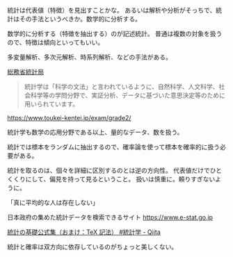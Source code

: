 統計は代表値（特徴）を見出すことかな。
あるいは解析や分析がそっちで、統計はその手法というべきか。数学的に分析する。

数学的に分析する（特徴を抽出する）のが記述統計。
普通は複数の対象を扱うので、特徴は傾向といってもいい。

多変量解析、多次元解析、時系列解析、などの手法がある。

[総務省統計局](https://www.stat.go.jp/)

> 統計学は「科学の文法」と言われているように、自然科学、人文科学、社会科学等の学問分野で、実証分析、データに基づいた意思決定等のために用いられています。

https://www.toukei-kentei.jp/exam/grade2/

統計学も数学の応用分野である以上、量的なデータ、数を扱う。

統計では標本をランダムに抽出するので、確率論を使って標本を確率的に扱う必要がある。

統計を取るのは、個々を詳細に区別するのとは逆の方向性。
代表値だけでひとくくりにして、偏見を持って見るということ。
扱いは慎重に。頼りすぎないように。

「真に平均的な人は存在しない」

日本政府の集めた統計データを検索できるサイト
https://www.e-stat.go.jp

[統計の基礎公式集（おまけ：TeX 記法） #統計学 - Qiita](https://qiita.com/kutsushita202829/items/d75d093f8cf07f3f5fc3)

統計と確率は双方向に依存しているのがちょっと美しくない。
